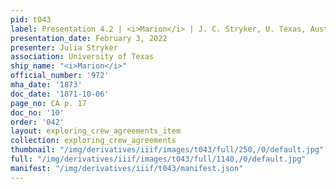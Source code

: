 ```yaml
---
pid: t043
label: Presentation 4.2 | <i>Marion</i> | J. C. Stryker, U. Texas, Austin | 10
presentation_date: February 3, 2022
presenter: Julia Stryker
association: University of Texas
ship_name: "<i>Marion</i>"
official_number: '972'
mha_date: '1873'
doc_date: '1871-10-06'
page_no: CA p. 17
doc_no: '10'
order: '042'
layout: exploring_crew_agreements_item
collection: exploring_crew_agreements
thumbnail: "/img/derivatives/iiif/images/t043/full/250,/0/default.jpg"
full: "/img/derivatives/iiif/images/t043/full/1140,/0/default.jpg"
manifest: "/img/derivatives/iiif/t043/manifest.json"
---
```


